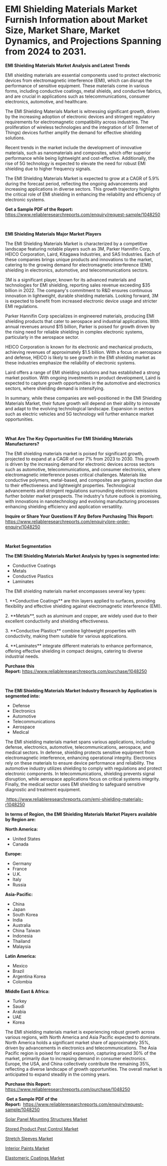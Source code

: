 <p><h1>EMI Shielding Materials Market Furnish Information about Market Size, Market Share, Market Dynamics, and Projections Spanning from 2024 to 2031.</h1></p><p><strong>EMI Shielding Materials Market Analysis and Latest Trends</strong></p>
<p><p>EMI shielding materials are essential components used to protect electronic devices from electromagnetic interference (EMI), which can disrupt the performance of sensitive equipment. These materials come in various forms, including conductive coatings, metal shields, and conductive fabrics, and are crucial in applications such as telecommunications, consumer electronics, automotive, and healthcare.</p><p>The EMI Shielding Materials Market is witnessing significant growth, driven by the increasing adoption of electronic devices and stringent regulatory requirements for electromagnetic compatibility across industries. The proliferation of wireless technologies and the integration of IoT (Internet of Things) devices further amplify the demand for effective shielding solutions. </p><p>Recent trends in the market include the development of innovative materials, such as nanomaterials and composites, which offer superior performance while being lightweight and cost-effective. Additionally, the rise of 5G technology is expected to elevate the need for robust EMI shielding due to higher frequency signals.</p><p>The EMI Shielding Materials Market is expected to grow at a CAGR of 5.9% during the forecast period, reflecting the ongoing advancements and increasing applications in diverse sectors. This growth trajectory highlights the critical role of EMI shielding in enhancing the reliability and efficiency of electronic systems.</p></p>
<p><strong>Get a Sample PDF of the Report:&nbsp;</strong> <a href="https://www.reliableresearchreports.com/enquiry/request-sample/1048250?utm_campaign=37&utm_medium=2&utm_source=Github&utm_content=ia&utm_term=13112024&utm_id=emi-shielding-materials">https://www.reliableresearchreports.com/enquiry/request-sample/1048250</a></p>
<p>&nbsp;</p>
<p><strong>EMI Shielding Materials Major Market Players</strong></p>
<p><p>The EMI Shielding Materials Market is characterized by a competitive landscape featuring notable players such as 3M, Parker Hannifin Corp, HEICO Corporation, Laird, Kitagawa Industries, and SAS Industries. Each of these companies brings unique products and innovations to the market, catering to the growing demand for electromagnetic interference (EMI) shielding in electronics, automotive, and telecommunications sectors.</p><p>3M is a significant player, known for its advanced materials and technologies for EMI shielding, reporting sales revenue exceeding $35 billion in 2022. The company's commitment to R&D ensures continuous innovation in lightweight, durable shielding materials. Looking forward, 3M is expected to benefit from increased electronic device usage and stricter EMI regulations.</p><p>Parker Hannifin Corp specializes in engineered materials, producing EMI shielding products that cater to aerospace and industrial applications. With annual revenues around $15 billion, Parker is poised for growth driven by the rising need for reliable shielding in complex electronic systems, particularly in the aerospace sector.</p><p>HEICO Corporation is known for its electronic and mechanical products, achieving revenues of approximately $1.5 billion. With a focus on aerospace and defense, HEICO is likely to see growth in the EMI shielding market as these industries emphasize the reliability of electronic systems.</p><p>Laird offers a range of EMI shielding solutions and has established a strong market position. With ongoing investments in product development, Laird is expected to capture growth opportunities in the automotive and electronics sectors, where shielding demand is intensifying.</p><p>In summary, while these companies are well-positioned in the EMI Shielding Materials Market, their future growth will depend on their ability to innovate and adapt to the evolving technological landscape. Expansion in sectors such as electric vehicles and 5G technology will further enhance market opportunities.</p></p>
<p>&nbsp;</p>
<p><strong>What Are The Key Opportunities For EMI Shielding Materials Manufacturers?</strong></p>
<p><p>The EMI shielding materials market is poised for significant growth, projected to expand at a CAGR of over 7% from 2023 to 2030. This growth is driven by the increasing demand for electronic devices across sectors such as automotive, telecommunications, and consumer electronics, where electromagnetic interference poses critical challenges. Materials like conductive polymers, metal-based, and composites are gaining traction due to their effectiveness and lightweight properties. Technological advancements and stringent regulations surrounding electronic emissions further bolster market prospects. The industry's future outlook is promising, with innovations in nanotechnology and evolving manufacturing processes enhancing shielding efficiency and application versatility.</p></p>
<p><strong>Inquire or Share Your Questions If Any Before Purchasing This Report:</strong> <a href="https://www.reliableresearchreports.com/enquiry/pre-order-enquiry/1048250?utm_campaign=37&utm_medium=2&utm_source=Github&utm_content=ia&utm_term=13112024&utm_id=emi-shielding-materials">https://www.reliableresearchreports.com/enquiry/pre-order-enquiry/1048250</a></p>
<p>&nbsp;</p>
<p><strong>Market Segmentation</strong></p>
<p><strong>The EMI Shielding Materials Market Analysis by types is segmented into:</strong></p>
<p><ul><li>Conductive Coatings</li><li>Metals</li><li>Conductive Plastics</li><li>Laminates</li></ul></p>
<p><p>The EMI shielding materials market encompasses several key types: </p><p>1. **Conductive Coatings** are thin layers applied to surfaces, providing flexibility and effective shielding against electromagnetic interference (EMI).</p><p>2. **Metals**, such as aluminum and copper, are widely used due to their excellent conductivity and shielding effectiveness.</p><p>3. **Conductive Plastics** combine lightweight properties with conductivity, making them suitable for various applications.</p><p>4. **Laminates** integrate different materials to enhance performance, offering effective shielding in compact designs, catering to diverse industrial needs.</p></p>
<p><strong>Purchase this Report:&nbsp;</strong><a href="https://www.reliableresearchreports.com/purchase/1048250?utm_campaign=37&utm_medium=2&utm_source=Github&utm_content=ia&utm_term=13112024&utm_id=emi-shielding-materials">https://www.reliableresearchreports.com/purchase/1048250</a></p>
<p>&nbsp;</p>
<p><strong>The EMI Shielding Materials Market Industry Research by Application is segmented into:</strong></p>
<p><ul><li>Defense</li><li>Electronics</li><li>Automotive</li><li>Telecommunications</li><li>Aerospace</li><li>Medical</li></ul></p>
<p><p>The EMI shielding materials market spans various applications, including defense, electronics, automotive, telecommunications, aerospace, and medical sectors. In defense, shielding protects sensitive equipment from electromagnetic interference, enhancing operational integrity. Electronics rely on these materials to ensure device performance and reliability. The automotive industry utilizes shielding to comply with regulations and protect electronic components. In telecommunications, shielding prevents signal disruption, while aerospace applications focus on critical systems integrity. Finally, the medical sector uses EMI shielding to safeguard sensitive diagnostic and treatment equipment.</p></p>
<p><a href="https://www.reliableresearchreports.com/emi-shielding-materials-r1048250?utm_campaign=37&utm_medium=2&utm_source=Github&utm_content=ia&utm_term=13112024&utm_id=emi-shielding-materials">&nbsp;https://www.reliableresearchreports.com/emi-shielding-materials-r1048250</a></p>
<p><strong>In terms of Region, the EMI Shielding Materials Market Players available by Region are:</strong></p>
<p>
    <p> <strong> North America: </strong>
        <ul>
            <li>United States</li>
            <li>Canada</li>
        </ul>
        </p> 
    <p> <strong> Europe: </strong>
        <ul>
            <li>Germany</li>
            <li>France</li>
            <li>U.K.</li>
            <li>Italy</li>
            <li>Russia</li>
        </ul>
        </p> 
    <p> <strong> Asia-Pacific: </strong>
        <ul>
            <li>China</li>
            <li>Japan</li>
            <li>South Korea</li>
            <li>India</li>
            <li>Australia</li>
            <li>China Taiwan</li>
            <li>Indonesia</li>
            <li>Thailand</li>
            <li>Malaysia</li>
        </ul>
        </p> 
    <p> <strong> Latin America: </strong>
        <ul>
            <li>Mexico</li>
            <li>Brazil</li>
            <li>Argentina Korea</li>
            <li>Colombia</li>
        </ul>
        </p> 
    <p> <strong> Middle East & Africa: </strong>
        <ul>
            <li>Turkey</li>
            <li>Saudi</li>
            <li>Arabia</li>
            <li>UAE</li>
            <li>Korea</li>
        </ul>
    </p>
    </p>
<p><p>The EMI shielding materials market is experiencing robust growth across various regions, with North America and Asia Pacific expected to dominate. North America holds a significant market share of approximately 35%, driven by advancements in electronics and telecommunications. The Asia Pacific region is poised for rapid expansion, capturing around 30% of the market, primarily due to increasing demand in consumer electronics. Europe, the USA, and China collectively contribute the remaining 35%, reflecting a diverse landscape of growth opportunities. The overall market is anticipated to expand steadily in the coming years.</p></p>
<p><strong>Purchase this Report: </strong><a href="https://www.reliableresearchreports.com/purchase/1048250?utm_campaign=37&utm_medium=2&utm_source=Github&utm_content=ia&utm_term=13112024&utm_id=emi-shielding-materials">https://www.reliableresearchreports.com/purchase/1048250</a></p>
<p>&nbsp;<strong>Get a Sample PDF of the Report:&nbsp;&nbsp;</strong><a href="https://www.reliableresearchreports.com/enquiry/request-sample/1048250?utm_campaign=37&utm_medium=2&utm_source=Github&utm_content=ia&utm_term=13112024&utm_id=emi-shielding-materials">https://www.reliableresearchreports.com/enquiry/request-sample/1048250</a></p>
<p><strong></strong></p>
<p><p><a href="https://issuu.com/reportprime-2/docs/solar-panel-mounting-structures-mar_3585a385b9f6ff?utm_campaign=37&utm_medium=2&utm_source=Github&utm_content=ia&utm_term=13112024&utm_id=emi-shielding-materials">Solar Panel Mounting Structures Market</a></p><p><a href="https://www.linkedin.com/pulse/insights-stored-product-pest-control-industry-market-financial-86dnf?utm_campaign=37&utm_medium=2&utm_source=Github&utm_content=ia&utm_term=13112024&utm_id=emi-shielding-materials">Stored Product Pest Control Market</a></p><p><a href="https://www.linkedin.com/pulse/global-stretch-sleeves-market-trends-forecasts-strategic-analysis-riiyf?utm_campaign=37&utm_medium=2&utm_source=Github&utm_content=ia&utm_term=13112024&utm_id=emi-shielding-materials">Stretch Sleeves Market</a></p><p><a href="https://github.com/wwwkeltoum/Market-Research-Report-List-5/blob/main/interior-paints-market.md?utm_campaign=37&utm_medium=2&utm_source=Github&utm_content=ia&utm_term=13112024&utm_id=emi-shielding-materials">Interior Paints Market</a></p><p><a href="https://github.com/wwwkeltoum/Market-Research-Report-List-5/blob/main/elastomeric-coatings-market.md?utm_campaign=37&utm_medium=2&utm_source=Github&utm_content=ia&utm_term=13112024&utm_id=emi-shielding-materials">Elastomeric Coatings Market</a></p></p>
